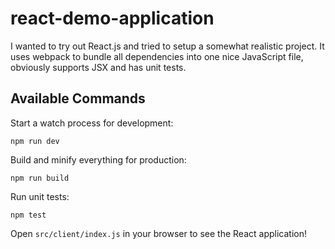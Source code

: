 # react-demo-application

I wanted to try out React.js and tried to setup a somewhat realistic project. It uses webpack to bundle all dependencies into one nice JavaScript file, obviously supports JSX and has unit tests.

## Available Commands

Start a watch process for development:

```
npm run dev
```

Build and minify everything for production:

```
npm run build
```

Run unit tests:

```
npm test
```

Open `src/client/index.js` in your browser to see the React application!
